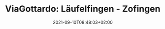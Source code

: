 ---
slug: "viagottardo_laeufelfingen_zofingen_"
title: "ViaGottardo: Läufelfingen - Zofingen "
draft: false
type: activities
date: "2021-09-10T08:48:03+02:00"
country: "Schweiz"
country_code: "ch"
state: "Basel-Landschaft"
village: "Läufelfingen"
endcountry: "Schweiz"
endcountry_code: "ch"
endstate: "Aargau"
endvillage: "Zofingen"
activity_type: "hiking"
length_km: 23.87
duration: "4h 51min"
moving_time: "4h 27min"
total_ascent: 585
total_descent: 715
start_time: "2021-09-10T08:48:03+02:00"
end_time: "2021-09-10T13:39:12+02:00"
start_point_lat: 47.39267
start_point_lon: 7.85651
end_point_lat: 47.28795
end_point_lon: 7.94349
elevation_start: 0.00
elevation_end: 0.00
difficulty: "Bewertung: mittel."
description: "Erkunden Sie die ViaGottardo-Route von Läufelfingen nach Zofingen in der Schweiz. Die 23,87 km lange Wanderung mit 585 m Aufstieg und 715 m Abstieg bietet malerische Landschaften und eine Dauer von 4h 51min"
coat_of_arms_url: "http://commons.wikimedia.org/wiki/Special:FilePath/Wappen%20Laeufelfingen.png"
endcoat_of_arms_url: "http://commons.wikimedia.org/wiki/Special:FilePath/Coat%20of%20arms%20of%20Zofingen.svg"
teaser_image: /images/teaser/viagottardo_laeufelfingen_zofingen_.png
gpx_download: /gpx/viagottardo_laeufelfingen_zofingen_.gpx
---